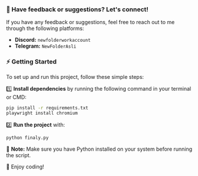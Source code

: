 ### 💬 Have feedback or suggestions? Let's connect!
If you have any feedback or suggestions, feel free to reach out to me through the following platforms:

- **Discord:** `newfolderworkaccount`  
- **Telegram:** `NewFolderAsli`  

### ⚡ Getting Started
To set up and run this project, follow these simple steps:

1️⃣ **Install dependencies** by running the following command in your terminal or CMD:
   ```sh
   pip install -r requirements.txt
   playwright install chromium
   ```  

2️⃣ **Run the project** with:
   ```sh
   python finaly.py
   ```  

📌 **Note:** Make sure you have Python installed on your system before running the script.  

🚀 Enjoy coding!
